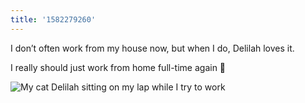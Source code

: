 ```yaml
---
title: '1582279260'
---
```

I don’t often work from my house now, but when I do, Delilah loves it.

I really should just work from home full-time again 🤔

![My cat Delilah sitting on my lap while I try to work](https://hankchizljaw.imgix.net/8D1F4B58-87E9-4421-88DB-1C4469887E2D.jpeg?auto=format&q=60)
